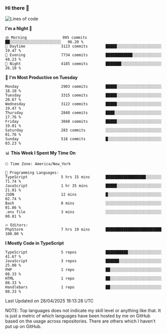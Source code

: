 ### Hi there 👋

<!--
**LynxJinxxy/LynxJinxxy** is a ✨ _special_ ✨ repository because its `README.md` (this file) appears on your GitHub profile.

Here are some ideas to get you started:

- 🔭 I’m currently working on ...
- 🌱 I’m currently learning ...
- 👯 I’m looking to collaborate on ...
- 🤔 I’m looking for help with ...
- 💬 Ask me about ...
- 📫 How to reach me: ...
- 😄 Pronouns: ...
- ⚡ Fun fact: ...
-->

<!--START_SECTION:waka-->
![Lines of code](https://img.shields.io/badge/From%20Hello%20World%20I%27ve%20Written-24.7%20million%20lines%20of%20code-blue)

**I'm a Night 🦉** 

```text
🌞 Morning                995 commits         ██░░░░░░░░░░░░░░░░░░░░░░░   06.20 % 
🌆 Daytime                3123 commits        █████░░░░░░░░░░░░░░░░░░░░   19.47 % 
🌃 Evening                7734 commits        ████████████░░░░░░░░░░░░░   48.23 % 
🌙 Night                  4185 commits        ███████░░░░░░░░░░░░░░░░░░   26.10 % 
```
📅 **I'm Most Productive on Tuesday** 

```text
Monday                   2903 commits        █████░░░░░░░░░░░░░░░░░░░░   18.10 % 
Tuesday                  3315 commits        █████░░░░░░░░░░░░░░░░░░░░   20.67 % 
Wednesday                3122 commits        █████░░░░░░░░░░░░░░░░░░░░   19.47 % 
Thursday                 2848 commits        ████░░░░░░░░░░░░░░░░░░░░░   17.76 % 
Friday                   3048 commits        █████░░░░░░░░░░░░░░░░░░░░   19.01 % 
Saturday                 283 commits         ░░░░░░░░░░░░░░░░░░░░░░░░░   01.76 % 
Sunday                   518 commits         █░░░░░░░░░░░░░░░░░░░░░░░░   03.23 % 
```


📊 **This Week I Spent My Time On** 

```text
🕑︎ Time Zone: America/New_York

💬 Programming Languages: 
TypeScript               5 hrs 15 mins       ██████████████████░░░░░░░   71.74 % 
JavaScript               1 hr 35 mins        █████░░░░░░░░░░░░░░░░░░░░   21.81 % 
JSON                     12 mins             █░░░░░░░░░░░░░░░░░░░░░░░░   02.74 % 
Bash                     8 mins              ░░░░░░░░░░░░░░░░░░░░░░░░░   01.86 % 
.env file                3 mins              ░░░░░░░░░░░░░░░░░░░░░░░░░   00.81 % 

🔥 Editors: 
PhpStorm                 7 hrs 19 mins       █████████████████████████   100.00 % 
```

**I Mostly Code in TypeScript** 

```text
TypeScript               5 repos             ██████████░░░░░░░░░░░░░░░   41.67 % 
JavaScript               3 repos             ██████░░░░░░░░░░░░░░░░░░░   25.00 % 
PHP                      1 repo              ██░░░░░░░░░░░░░░░░░░░░░░░   08.33 % 
HTML                     1 repo              ██░░░░░░░░░░░░░░░░░░░░░░░   08.33 % 
Handlebars               1 repo              ██░░░░░░░░░░░░░░░░░░░░░░░   08.33 % 
```




 Last Updated on 28/04/2025 18:13:28 UTC
<!--END_SECTION:waka-->
NOTE: Top languages does not indicate my skill level or anything like that. It is just a metric of which languages have been hosted by me on GitHub based on the usage across repositories. There are others which I haven't put up on GitHub.
